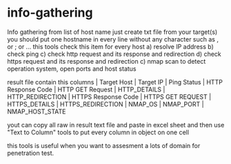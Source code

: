 # info-gathering
Info gathering from list of host name
just create txt file from your target(s)
you should put one hostname in every line without any character such as , or ; or ...
this tools check this item for every host
  a) resolve IP address
  b) check ping
  c) check http request and its response and redirection
  d) check https request and its response and redirection
  c) nmap scan to detect operation system, open ports and host status
  
 result file contain this columns
| Target Host | Target IP | Ping Status | HTTP Response Code | HTTP GET Request | HTTP_DETAILS | HTTP_REDIRECTION | HTTPS Response Code | HTTPS GET REQUEST | HTTPS_DETAILS | HTTPS_REDIRECTION | NMAP_OS | NMAP_PORT | NMAP_HOST_STATE  
 
 yout can copy all raw in result text file and paste in excel sheet and then use "Text to Column" tools to put every column in object on one cell
  
this tools is useful when you want to assesment a lots of domain for penetration test.
